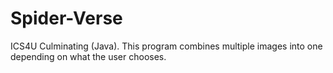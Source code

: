 # Spider-Verse
ICS4U Culminating (Java). This program combines multiple images into one depending on what the user chooses.
